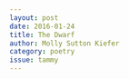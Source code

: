 ```yaml
---
layout: post 
date: 2016-01-24
title: The Dwarf
author: Molly Sutton Kiefer
category: poetry
issue: tammy
---
```

